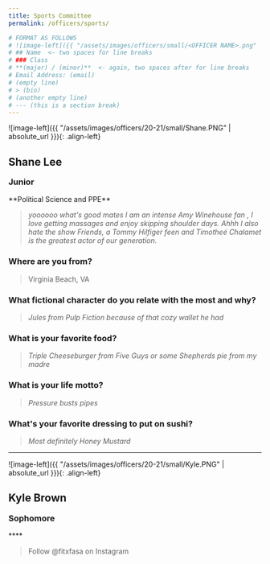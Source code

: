 ```yaml
---
title: Sports Committee
permalink: /officers/sports/

# FORMAT AS FOLLOWS
# ![image-left]({{ "/assets/images/officers/small/<OFFICER NAME>.png" | absolute_url }}){: .align-left}
# ## Name  <- two spaces for line breaks
# ### Class
# **(major) / (minor)**  <- again, two spaces after for line breaks
# Email Address: (email)
# (empty line)
# > (bio)
# (another empty line)
# --- (this is a section break)
---
```


![image-left]({{ "/assets/images/officers/20-21/small/Shane.PNG" | absolute_url }}){: .align-left}
## Shane Lee
<p style="margin-bottom: 0.45em; padding: 0"><a href="https://www.instagram.com/shanejlee_/" style="margin: 0; padding: 0"><i class="fa fa-2x fa-fw fa-instagram" style="color: #494e48"></i></a>
<a href="mailto:shanel22@vt.edu" style="margin: 0; padding: 0"><i class="fa fa-2x fa-fw fa-envelope" style="color: #494e48"></i></a></p>
<h3 style="margin-top: 0">Junior</h3>
**Political Science and PPE**

> *yoooooo what's good mates I am an intense Amy Winehouse fan , I love getting massages and enjoy skipping shoulder days. Ahhh I also hate the show Friends, a Tommy Hilfiger feen and Timotheé Chalamet is the greatest actor of our generation.*

### **Where are you from?**
> Virginia Beach, VA

### **What fictional character do you relate with the most and why?**

> *Jules from Pulp Fiction because of that cozy wallet he had*

### **What is your favorite food?**

> *Triple Cheeseburger from Five Guys or some Shepherds pie from my madre*

### **What is your life motto?**

> *Pressure busts pipes*

### **What's your favorite dressing to put on sushi?**

> *Most definitely Honey Mustard*

---

![image-left]({{ "/assets/images/officers/20-21/small/Kyle.PNG" | absolute_url }}){: .align-left}
## Kyle Brown
<p style="margin-bottom: 0.45em; padding: 0"></p>
<h3 style="margin-top: 0">Sophomore</h3>
****

> Follow @fitxfasa on Instagram